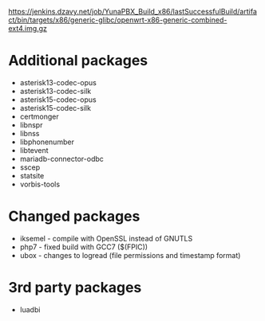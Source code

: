 https://jenkins.dzavy.net/job/YunaPBX_Build_x86/lastSuccessfulBuild/artifact/bin/targets/x86/generic-glibc/openwrt-x86-generic-combined-ext4.img.gz

# Additional packages
- asterisk13-codec-opus
- asterisk13-codec-silk
- asterisk15-codec-opus
- asterisk15-codec-silk
- certmonger
- libnspr
- libnss
- libphonenumber
- libtevent
- mariadb-connector-odbc
- sscep
- statsite
- vorbis-tools

# Changed packages
- iksemel - compile with OpenSSL instead of GNUTLS
- php7 - fixed build with GCC7 ($(FPIC))
- ubox - changes to logread (file permissions and timestamp format)

# 3rd party packages
- luadbi
